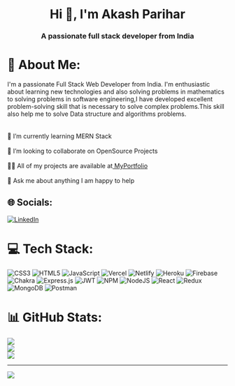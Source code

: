 <h1 align="center">Hi 👋, I'm Akash Parihar</h1>
<h3 align="center">A passionate full stack developer from India</h3>

# 💫 About Me:
I'm a passionate Full Stack Web Developer from India. I'm enthusiastic about learning new technologies and also solving problems in mathematics to solving problems in software engineering,I have developed excellent problem-solving skill that is necessary to solve complex problems.This skill also help me to solve Data structure and algorithms problems.<br><br><br>🌱 I’m currently learning MERN Stack<br><br>👯 I’m looking to collaborate on OpenSource Projects<br><br>👨‍💻 All of my projects are available at[ MyPortfolio](https://akashsingh1121.github.io/myportfolio/)<br><br>💬 Ask me about anything I am happy to help


## 🌐 Socials:
[![LinkedIn](https://img.shields.io/badge/LinkedIn-%230077B5.svg?logo=linkedin&logoColor=white)](https://linkedin.com/in/akashparihar0) 

# 💻 Tech Stack:
![CSS3](https://img.shields.io/badge/css3-%231572B6.svg?style=for-the-badge&logo=css3&logoColor=white) ![HTML5](https://img.shields.io/badge/html5-%23E34F26.svg?style=for-the-badge&logo=html5&logoColor=white) ![JavaScript](https://img.shields.io/badge/javascript-%23323330.svg?style=for-the-badge&logo=javascript&logoColor=%23F7DF1E) ![Vercel](https://img.shields.io/badge/vercel-%23000000.svg?style=for-the-badge&logo=vercel&logoColor=white) ![Netlify](https://img.shields.io/badge/netlify-%23000000.svg?style=for-the-badge&logo=netlify&logoColor=#00C7B7) ![Heroku](https://img.shields.io/badge/heroku-%23430098.svg?style=for-the-badge&logo=heroku&logoColor=white) ![Firebase](https://img.shields.io/badge/firebase-%23039BE5.svg?style=for-the-badge&logo=firebase) ![Chakra](https://img.shields.io/badge/chakra-%234ED1C5.svg?style=for-the-badge&logo=chakraui&logoColor=white) ![Express.js](https://img.shields.io/badge/express.js-%23404d59.svg?style=for-the-badge&logo=express&logoColor=%2361DAFB) ![JWT](https://img.shields.io/badge/JWT-black?style=for-the-badge&logo=JSON%20web%20tokens) ![NPM](https://img.shields.io/badge/NPM-%23000000.svg?style=for-the-badge&logo=npm&logoColor=white) ![NodeJS](https://img.shields.io/badge/node.js-6DA55F?style=for-the-badge&logo=node.js&logoColor=white) ![React](https://img.shields.io/badge/react-%2320232a.svg?style=for-the-badge&logo=react&logoColor=%2361DAFB) ![Redux](https://img.shields.io/badge/redux-%23593d88.svg?style=for-the-badge&logo=redux&logoColor=white) ![MongoDB](https://img.shields.io/badge/MongoDB-%234ea94b.svg?style=for-the-badge&logo=mongodb&logoColor=white) ![Postman](https://img.shields.io/badge/Postman-FF6C37?style=for-the-badge&logo=postman&logoColor=white)
# 📊 GitHub Stats:
![](https://github-readme-stats.vercel.app/api?username=akashparihar470&theme=default&hide_border=false&include_all_commits=false&count_private=false)<br/>
![](https://github-readme-streak-stats.herokuapp.com/?user=akashparihar470&theme=default&hide_border=false)<br/>
![](https://github-readme-stats.vercel.app/api/top-langs/?username=akashparihar470&theme=default&hide_border=false&include_all_commits=false&count_private=false&layout=compact)

---
[![](https://visitcount.itsvg.in/api?id=akashparihar470&icon=0&color=0)](https://visitcount.itsvg.in)

<!-- Proudly created with GPRM ( https://gprm.itsvg.in ) -->
